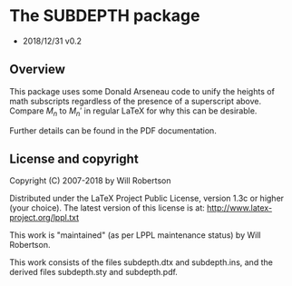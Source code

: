 
The SUBDEPTH package
====================

* 2018/12/31 v0.2

## Overview

This package uses some Donald Arseneau code to unify the heights
of math subscripts regardless of the presence of a superscript above.
Compare $M_n$ to $M_n'$ in regular LaTeX for why this can be desirable.

Further details can be found in the PDF documentation.


## License and copyright

Copyright (C) 2007-2018 by Will Robertson

Distributed under the LaTeX Project Public License,
version 1.3c or higher (your choice). The latest version of
this license is at: <http://www.latex-project.org/lppl.txt>

This work is "maintained" (as per LPPL maintenance status)
by Will Robertson.

This work consists of the files subdepth.dtx and subdepth.ins,
          and the derived files subdepth.sty and subdepth.pdf.
